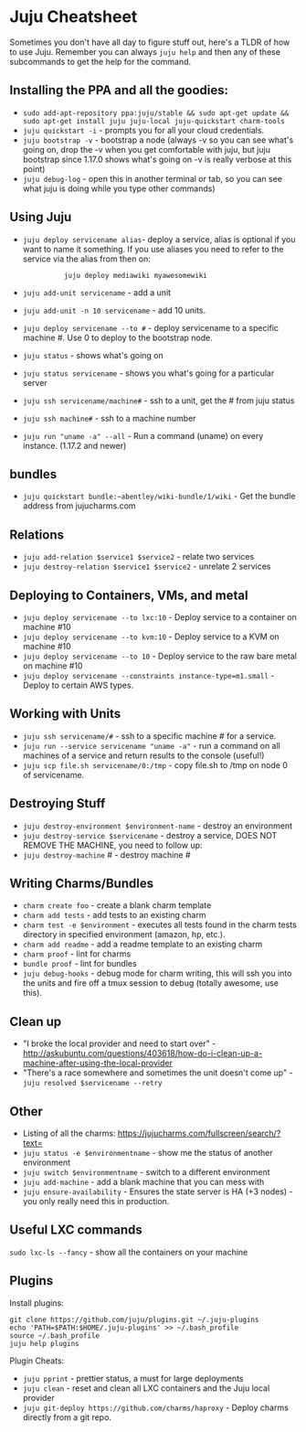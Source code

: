 # Juju Cheatsheet

Sometimes you don't have all day to figure stuff out, here's a TLDR of how to use Juju. Remember you can always `juju help` and then any of these subcommands to get the help for the command. 

## Installing the PPA and all the goodies:

- `sudo add-apt-repository ppa:juju/stable && sudo apt-get update && sudo apt-get install juju juju-local juju-quickstart charm-tools`
- `juju quickstart -i` - prompts you for all your cloud credentials. 
- `juju bootstrap -v` - bootstrap a node (always -v so you can see what's going on, drop the -v when you get comfortable with juju, but juju bootstrap since 1.17.0 shows what's going on -v is really verbose at this point)
- `juju debug-log` - open this in another terminal or tab, so you can see what juju is doing while you type other commands)

## Using Juju

- `juju deploy servicename alias`- deploy a service, alias is optional if you want to name it something. If you use aliases you need to refer to the service via the alias from then on:

                juju deploy mediawiki myawesomewiki

- `juju add-unit servicename` - add a unit
- `juju add-unit -n 10 servicename` - add 10 units.
- `juju deploy servicename --to #` - deploy servicename to a specific machine #. Use 0 to deploy to the bootstrap node.
- `juju status` - shows what's going on
- `juju status servicename` - shows you what's going for a particular server
- `juju ssh servicename/machine#` - ssh to a unit, get the # from juju status
- `juju ssh machine#` - ssh to a machine number
- `juju run "uname -a" --all` - Run a command (uname) on every instance. (1.17.2 and newer)

## bundles

- `juju quickstart bundle:~abentley/wiki-bundle/1/wiki` - Get the bundle address from jujucharms.com

## Relations

- `juju add-relation $service1 $service2` - relate two services
- `juju destroy-relation $service1 $service2` - unrelate 2 services

## Deploying to Containers, VMs, and metal

- `juju deploy servicename --to lxc:10` - Deploy service to a container on machine #10
- `juju deploy servicename --to kvm:10` - Deploy service to a KVM on machine #10
- `juju deploy servicename --to 10` - Deploy service to the raw bare metal on machine #10
- `juju deploy servicename --constraints instance-type=m1.small` - Deploy to certain AWS types. 

## Working with Units

- `juju ssh servicename/#` - ssh to a specific machine # for a service.
- `juju run --service servicename "uname -a"` - run a command on all machines of a service and return results to the console (useful!)
- `juju scp file.sh servicename/0:/tmp` - copy file.sh to /tmp on node 0 of servicename.


## Destroying Stuff

- `juju destroy-environment $environment-name` - destroy an environment
- `juju destroy-service $servicename` - destroy a service, DOES NOT REMOVE THE MACHINE, you need to follow up:
- `juju destroy-machine` # - destroy machine # 

## Writing Charms/Bundles

- `charm create foo` - create a blank charm template
- `charm add tests` - add tests to an existing charm
- `charm test -e $environment` - executes all tests found in the charm tests directory in specified environment (amazon, hp, etc.).
- `charm add readme` - add a readme template to an existing charm
- `charm proof` - lint for charms
- `bundle proof` - lint for bundles
- `juju debug-hooks` - debug mode for charm writing, this will ssh you into the units and fire off a tmux session to debug (totally awesome, use this). 

## Clean up

- "I broke the local provider and need to start over" - http://askubuntu.com/questions/403618/how-do-i-clean-up-a-machine-after-using-the-local-provider
- "There's a race somewhere and sometimes the unit doesn't come up" - `juju resolved $servicename --retry` 

## Other

- Listing of all the charms: https://jujucharms.com/fullscreen/search/?text=
- `juju status -e $environmentname` - show me the status of another environment
- `juju switch $environmentname` - switch to a different environment
- `juju add-machine` - add a blank machine that you can mess with
- `juju ensure-availability` - Ensures the state server is HA (+3 nodes) - you only really need this in production.

## Useful LXC commands

`sudo lxc-ls --fancy` - show all the containers on your machine

## Plugins

Install plugins:

    git clone https://github.com/juju/plugins.git ~/.juju-plugins
    echo 'PATH=$PATH:$HOME/.juju-plugins' >> ~/.bash_profile
    source ~/.bash_profile
    juju help plugins

Plugin Cheats:

- `juju pprint` - prettier status, a must for large deployments
- `juju clean` - reset and clean all LXC containers and the Juju local provider
- `juju git-deploy https://github.com/charms/haproxy` - Deploy charms directly from a git repo. 

